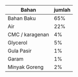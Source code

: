 | Bahan            | jumlah |
| ---------------- | ------ |
| Bahan Baku       | 65%    |
| Air              | 22%    |
| CMC / karagenan | 4%     |
| Glycerol         | 5%     |
| Gula Pasir       | 1%     |
| Garam            | 1%     |
| Minyak Goreng    | 2%     |
